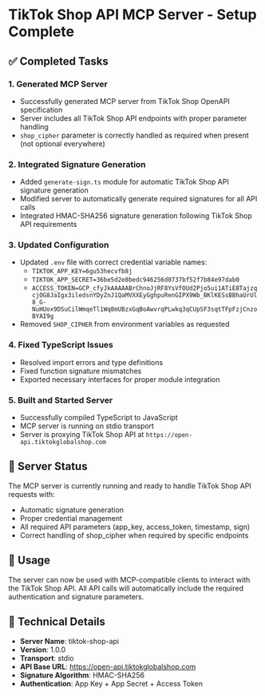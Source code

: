 # TikTok Shop API MCP Server - Setup Complete

## ✅ Completed Tasks

### 1. Generated MCP Server
- Successfully generated MCP server from TikTok Shop OpenAPI specification
- Server includes all TikTok Shop API endpoints with proper parameter handling
- `shop_cipher` parameter is correctly handled as required when present (not optional everywhere)

### 2. Integrated Signature Generation
- Added `generate-sign.ts` module for automatic TikTok Shop API signature generation
- Modified server to automatically generate required signatures for all API calls
- Integrated HMAC-SHA256 signature generation following TikTok Shop API requirements

### 3. Updated Configuration
- Updated `.env` file with correct credential variable names:
  - `TIKTOK_APP_KEY=6gu53hecvfb8j`
  - `TIKTOK_APP_SECRET=36be5d2e8bedc946256d0737bf52f7b84e97dab0`
  - `ACCESS_TOKEN=GCP_cfyJkAAAAABrChnoJjRF8YsVfOUd2Pjo5ui1ATiE8TajzqcjOG8JaIgx3iledsnYDyZnJ1QaMVXXEyGghpuRenGIPX9Wb_BKlKESsBBhaUrUl8_G-NuHUox9DSuCilWmqeTl1Wq8mUBzxGqBoAwvrqPLwkq3qCUpSF3sqtTFpFzjCnzoBYAI9g`
- Removed `SHOP_CIPHER` from environment variables as requested

### 4. Fixed TypeScript Issues
- Resolved import errors and type definitions
- Fixed function signature mismatches
- Exported necessary interfaces for proper module integration

### 5. Built and Started Server
- Successfully compiled TypeScript to JavaScript
- MCP server is running on stdio transport
- Server is proxying TikTok Shop API at `https://open-api.tiktokglobalshop.com`

## 🚀 Server Status

The MCP server is currently running and ready to handle TikTok Shop API requests with:
- Automatic signature generation
- Proper credential management
- All required API parameters (app_key, access_token, timestamp, sign)
- Correct handling of shop_cipher when required by specific endpoints

## 📝 Usage

The server can now be used with MCP-compatible clients to interact with the TikTok Shop API. All API calls will automatically include the required authentication and signature parameters.

## 🔧 Technical Details

- **Server Name**: tiktok-shop-api
- **Version**: 1.0.0
- **Transport**: stdio
- **API Base URL**: https://open-api.tiktokglobalshop.com
- **Signature Algorithm**: HMAC-SHA256
- **Authentication**: App Key + App Secret + Access Token